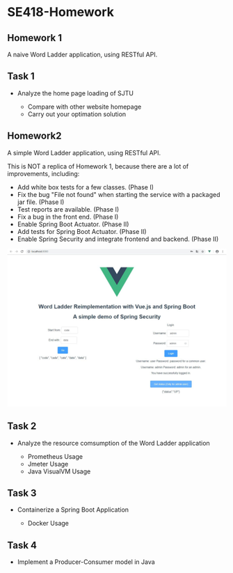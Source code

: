 # SE418-Homework

## Homework 1

A naive Word Ladder application, using RESTful API.

## Task 1

* Analyze the home page loading of SJTU
    
    * Compare with other website homepage
    * Carry out your optimation solution 

## Homework2

A simple Word Ladder application, using RESTful API.

This is NOT a replica of Homework 1, because there are a lot of improvements, including:

* Add white box tests for a few classes. (Phase I)
* Fix the bug "File not found" when starting the service with a packaged jar file. (Phase I)
* Test reports are available. (Phase I)
* Fix a bug in the front end. (Phase I)
* Enable Spring Boot Actuator. (Phase II)
* Add tests for Spring Boot Actuator. (Phase II)
* Enable Spring Security and integrate frontend and backend. (Phase II)

![avatar](./img/homework2.JPG)

## Task 2

* Analyze the resource comsumption of the Word Ladder application
    
    * Prometheus Usage
    * Jmeter Usage
    * Java VisualVM Usage

## Task 3

* Containerize a Spring Boot Application

    * Docker Usage

## Task 4

* Implement a Producer-Consumer model in Java